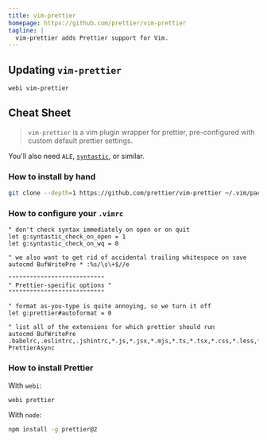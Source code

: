 ```yaml
---
title: vim-prettier
homepage: https://github.com/prettier/vim-prettier
tagline: |
  vim-prettier adds Prettier support for Vim.
---
```


## Updating `vim-prettier`

```bash
webi vim-prettier
```

## Cheat Sheet

> `vim-prettier` is a vim plugin wrapper for prettier, pre-configured with
> custom default prettier settings.

You'll also need `ALE`, [`syntastic`](https://webinstall.dev/vim-syntastic), or
similar.

### How to install by hand

```bash
git clone --depth=1 https://github.com/prettier/vim-prettier ~/.vim/pack/plugins/start/vim-prettier
```

### How to configure your `.vimrc`

```vim
" don't check syntax immediately on open or on quit
let g:syntastic_check_on_open = 1
let g:syntastic_check_on_wq = 0

" we also want to get rid of accidental trailing whitespace on save
autocmd BufWritePre * :%s/\s\+$//e
```

```vim
"""""""""""""""""""""""""""
" Prettier-specific options "
"""""""""""""""""""""""""""

" format as-you-type is quite annoying, so we turn it off
let g:prettier#autoformat = 0

" list all of the extensions for which prettier should run
autocmd BufWritePre .babelrc,.eslintrc,.jshintrc,*.js,*.jsx,*.mjs,*.ts,*.tsx,*.css,*.less,*.scss,*.json,*.graphql,*.md,*.vue,*.yaml,*.html PrettierAsync
```

### How to install Prettier

With `webi`:

```bash
webi prettier
```

With `node`:

```bash
npm install -g prettier@2
```
